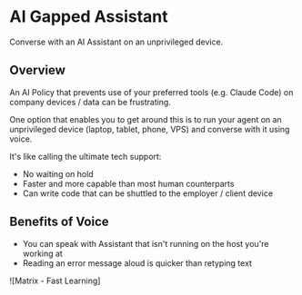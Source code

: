 # AI Gapped Assistant

Converse with an AI Assistant on an unprivileged device.

## Overview

An AI Policy that prevents use of your preferred tools (e.g. Claude Code) on company devices / data can be frustrating.

One option that enables you to get around this is to run your agent on an unprivileged device (laptop, tablet, phone, VPS)
and converse with it using voice.

It's like calling the ultimate tech support:

- No waiting on hold
- Faster and more capable than most human counterparts
- Can write code that can be shuttled to the employer / client device

## Benefits of Voice

- You can speak with Assistant that isn't running on the host you're working at
- Reading an error message aloud is quicker than retyping text

![Matrix - Fast Learning]


